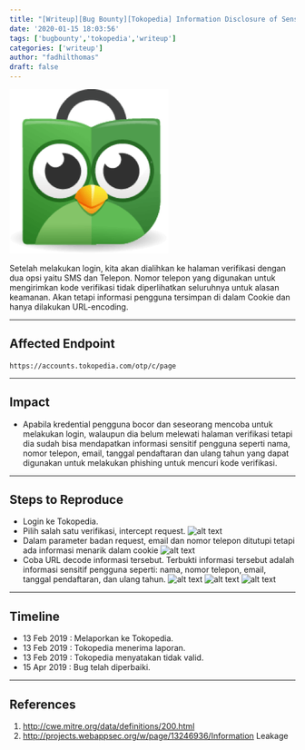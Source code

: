 ```yaml
---
title: "[Writeup][Bug Bounty][Tokopedia] Information Disclosure of Sensitive Information pada Verification Login Page [ID]"
date: '2020-01-15 18:03:56'
tags: ['bugbounty','tokopedia','writeup']
categories: ['writeup']
author: "fadhilthomas"
draft: false
---
```


![alt text](/tokopedia01/img1.jpg)

Setelah melakukan login, kita akan dialihkan ke halaman verifikasi dengan dua opsi yaitu SMS dan Telepon. Nomor telepon yang digunakan untuk mengirimkan kode verifikasi tidak diperlihatkan seluruhnya untuk alasan keamanan. Akan tetapi informasi pengguna tersimpan di dalam Cookie dan hanya dilakukan URL-encoding.

----
## Affected Endpoint 
```
https://accounts.tokopedia.com/otp/c/page
```

----
## Impact
* Apabila kredential pengguna bocor dan seseorang mencoba untuk melakukan login, walaupun dia belum melewati halaman verifikasi tetapi dia sudah bisa mendapatkan informasi sensitif pengguna seperti nama, nomor telepon, email, tanggal pendaftaran dan ulang tahun yang dapat digunakan untuk melakukan phishing untuk mencuri kode verifikasi.

----
## Steps to Reproduce 
* Login ke Tokopedia.
* Pilih salah satu verifikasi, intercept request.
![alt text](https://github.com/fadhilthomas/fadhilthomas.github.io/raw/master/assets/images/tokopedia02/img1.png)
* Dalam parameter badan request, email dan nomor telepon ditutupi tetapi ada informasi menarik dalam cookie
![alt text](https://github.com/fadhilthomas/fadhilthomas.github.io/raw/master/assets/images/tokopedia02/img2.png)
* Coba URL decode informasi tersebut. Terbukti informasi tersebut adalah informasi sensitif pengguna seperti: nama, nomor telepon, email, tanggal pendaftaran, dan ulang tahun.
![alt text](https://github.com/fadhilthomas/fadhilthomas.github.io/raw/master/assets/images/tokopedia02/img3.png)
![alt text](https://github.com/fadhilthomas/fadhilthomas.github.io/raw/master/assets/images/tokopedia02/img4.png)
![alt text](https://github.com/fadhilthomas/fadhilthomas.github.io/raw/master/assets/images/tokopedia02/img5.png)

----
## Timeline
* 13 Feb 2019 : Melaporkan ke Tokopedia.
* 13 Feb 2019 : Tokopedia menerima laporan.
* 13 Feb 2019 : Tokopedia menyatakan tidak valid.
* 15 Apr 2019 : Bug telah diperbaiki.

----
## References
1. http://cwe.mitre.org/data/definitions/200.html
2. http://projects.webappsec.org/w/page/13246936/Information Leakage